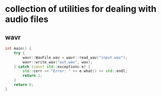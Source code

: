 # collection of utilities for dealing with audio files

## wavr

```cpp
int main() {
    try {
        wavr::WavFile wav = wavr::read_wav("input.wav");
        wavr::write_wav("out.wav", wav);
    } catch (const std::exception& e) {
        std::cerr << "Error: " << e.what() << std::endl;
        return 1;
    }
    return 0;
}
```
